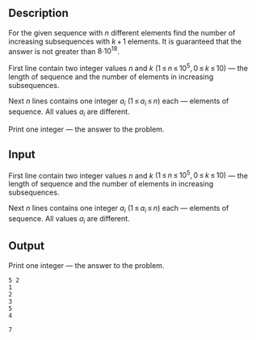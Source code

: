 ## Description

<div><p>For the given sequence with <span class="tex-span"><i>n</i></span> different elements find the number of increasing subsequences with <span class="tex-span"><i>k</i> + 1</span> elements. It is guaranteed that the answer is not greater than <span class="tex-span">8·10<sup class="upper-index">18</sup></span>.</p></div><div class="input-specification"><p>First line contain two integer values <span class="tex-span"><i>n</i></span> and <span class="tex-span"><i>k</i></span> <span class="tex-span">(1 ≤ <i>n</i> ≤ 10<sup class="upper-index">5</sup>, 0 ≤ <i>k</i> ≤ 10)</span> — the length of sequence and the number of elements in increasing subsequences.</p><p>Next <span class="tex-span"><i>n</i></span> lines contains one integer <span class="tex-span"><i>a</i><sub class="lower-index"><i>i</i></sub></span> (<span class="tex-span">1 ≤ <i>a</i><sub class="lower-index"><i>i</i></sub> ≤ <i>n</i></span>) each — elements of sequence. All values <span class="tex-span"><i>a</i><sub class="lower-index"><i>i</i></sub></span> are different.</p></div><div class="output-specification"><p>Print one integer — the answer to the problem.</p></div>

## Input

<p>First line contain two integer values <span class="tex-span"><i>n</i></span> and <span class="tex-span"><i>k</i></span> <span class="tex-span">(1 ≤ <i>n</i> ≤ 10<sup class="upper-index">5</sup>, 0 ≤ <i>k</i> ≤ 10)</span> — the length of sequence and the number of elements in increasing subsequences.</p><p>Next <span class="tex-span"><i>n</i></span> lines contains one integer <span class="tex-span"><i>a</i><sub class="lower-index"><i>i</i></sub></span> (<span class="tex-span">1 ≤ <i>a</i><sub class="lower-index"><i>i</i></sub> ≤ <i>n</i></span>) each — elements of sequence. All values <span class="tex-span"><i>a</i><sub class="lower-index"><i>i</i></sub></span> are different.</p>

## Output

<p>Print one integer — the answer to the problem.</p>





```input1
5 2
1
2
3
5
4

```




```output1
7

```


